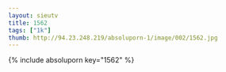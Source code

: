 ```yaml
--- 
layout: sieutv
title: 1562
tags: ["1k"]
thumb: http://94.23.248.219/absoluporn-1/image/002/1562.jpg
---
```

{% include absoluporn key="1562" %} 
